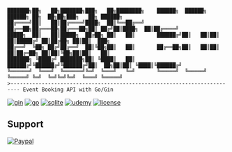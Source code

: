 ```text
███████╗██╗   ██╗███████╗███╗   ██╗████████╗    ██████╗  ██████╗  ██████╗ ██╗  ██╗██╗███╗   ██╗ ██████╗ 
██╔════╝██║   ██║██╔════╝████╗  ██║╚══██╔══╝    ██╔══██╗██╔═══██╗██╔═══██╗██║ ██╔╝██║████╗  ██║██╔════╝ 
█████╗  ██║   ██║█████╗  ██╔██╗ ██║   ██║       ██████╔╝██║   ██║██║   ██║█████╔╝ ██║██╔██╗ ██║██║  ███╗
██╔══╝  ╚██╗ ██╔╝██╔══╝  ██║╚██╗██║   ██║       ██╔══██╗██║   ██║██║   ██║██╔═██╗ ██║██║╚██╗██║██║   ██║
███████╗ ╚████╔╝ ███████╗██║ ╚████║   ██║       ██████╔╝╚██████╔╝╚██████╔╝██║  ██╗██║██║ ╚████║╚██████╔╝
╚══════╝  ╚═══╝  ╚══════╝╚═╝  ╚═══╝   ╚═╝       ╚═════╝  ╚═════╝  ╚═════╝ ╚═╝  ╚═╝╚═╝╚═╝  ╚═══╝ ╚═════╝ 
>------------------------------------------------------------------------- Event Booking API with Go/Gin
```
[![gin](https://img.shields.io/badge/Gin-1.9-%23008ECF?style=flat-square&logo=gin)](https://gin-gonic.com)
[![go](https://img.shields.io/badge/Go-1.22-%2300ADD8?style=flat-square&logo=go)](https://go.dev)
[![sqlite](https://img.shields.io/badge/SQLite-DB-%23003B57?style=flat-square&logo=sqlite)](https://www.sqlite.org)
[![udemy](https://img.shields.io/badge/Udemy-Course-%23A435F0?style=flat-square&logo=udemy)](https://www.udemy.com/course/go-the-complete-guide)
[![license](https://img.shields.io/badge/license-MIT-blue?style=flat-square)](https://opensource.org/licenses/MIT)

## Support
[![Paypal](https://img.shields.io/badge/Paypal-@MdZubairBeg-253B80?&logo=paypal)](https://paypal.me/MdZubairBeg/10)
